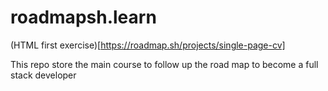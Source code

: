 # roadmapsh.learn

(HTML first exercise)[https://roadmap.sh/projects/single-page-cv]

This repo store the main course to follow up the road map to become a full stack developer
